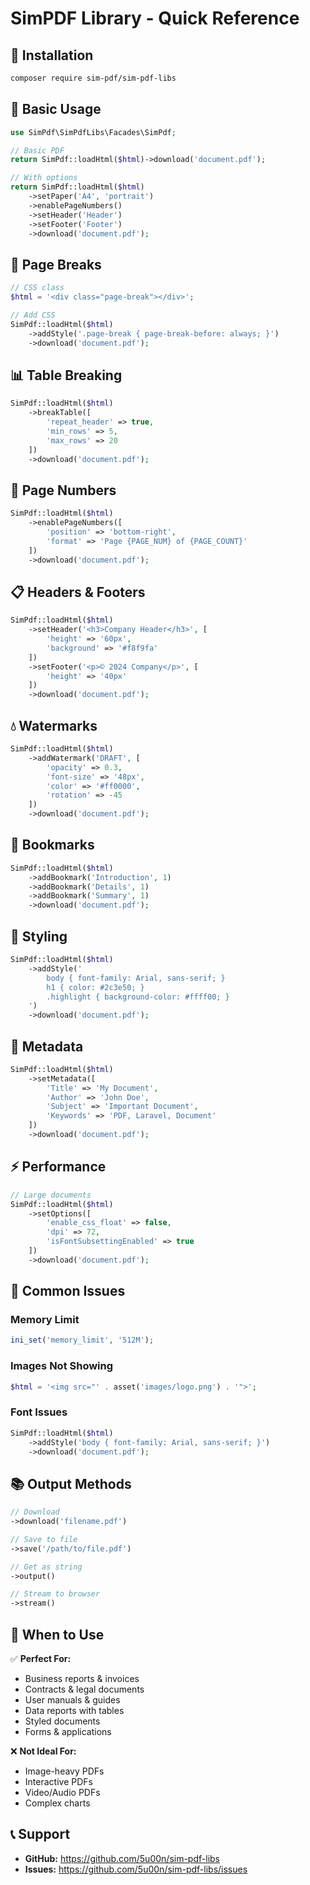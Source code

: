 # SimPDF Library - Quick Reference

## 🚀 Installation

```bash
composer require sim-pdf/sim-pdf-libs
```

## 🎯 Basic Usage

```php
use SimPdf\SimPdfLibs\Facades\SimPdf;

// Basic PDF
return SimPdf::loadHtml($html)->download('document.pdf');

// With options
return SimPdf::loadHtml($html)
    ->setPaper('A4', 'portrait')
    ->enablePageNumbers()
    ->setHeader('Header')
    ->setFooter('Footer')
    ->download('document.pdf');
```

## 📄 Page Breaks

```php
// CSS class
$html = '<div class="page-break"></div>';

// Add CSS
SimPdf::loadHtml($html)
    ->addStyle('.page-break { page-break-before: always; }')
    ->download('document.pdf');
```

## 📊 Table Breaking

```php
SimPdf::loadHtml($html)
    ->breakTable([
        'repeat_header' => true,
        'min_rows' => 5,
        'max_rows' => 20
    ])
    ->download('document.pdf');
```

## 🔢 Page Numbers

```php
SimPdf::loadHtml($html)
    ->enablePageNumbers([
        'position' => 'bottom-right',
        'format' => 'Page {PAGE_NUM} of {PAGE_COUNT}'
    ])
    ->download('document.pdf');
```

## 📋 Headers & Footers

```php
SimPdf::loadHtml($html)
    ->setHeader('<h3>Company Header</h3>', [
        'height' => '60px',
        'background' => '#f8f9fa'
    ])
    ->setFooter('<p>© 2024 Company</p>', [
        'height' => '40px'
    ])
    ->download('document.pdf');
```

## 💧 Watermarks

```php
SimPdf::loadHtml($html)
    ->addWatermark('DRAFT', [
        'opacity' => 0.3,
        'font-size' => '48px',
        'color' => '#ff0000',
        'rotation' => -45
    ])
    ->download('document.pdf');
```

## 🔖 Bookmarks

```php
SimPdf::loadHtml($html)
    ->addBookmark('Introduction', 1)
    ->addBookmark('Details', 1)
    ->addBookmark('Summary', 1)
    ->download('document.pdf');
```

## 🎨 Styling

```php
SimPdf::loadHtml($html)
    ->addStyle('
        body { font-family: Arial, sans-serif; }
        h1 { color: #2c3e50; }
        .highlight { background-color: #ffff00; }
    ')
    ->download('document.pdf');
```

## 📝 Metadata

```php
SimPdf::loadHtml($html)
    ->setMetadata([
        'Title' => 'My Document',
        'Author' => 'John Doe',
        'Subject' => 'Important Document',
        'Keywords' => 'PDF, Laravel, Document'
    ])
    ->download('document.pdf');
```

## ⚡ Performance

```php
// Large documents
SimPdf::loadHtml($html)
    ->setOptions([
        'enable_css_float' => false,
        'dpi' => 72,
        'isFontSubsettingEnabled' => true
    ])
    ->download('document.pdf');
```

## 🐛 Common Issues

### Memory Limit

```php
ini_set('memory_limit', '512M');
```

### Images Not Showing

```php
$html = '<img src="' . asset('images/logo.png') . '">';
```

### Font Issues

```php
SimPdf::loadHtml($html)
    ->addStyle('body { font-family: Arial, sans-serif; }')
    ->download('document.pdf');
```

## 📚 Output Methods

```php
// Download
->download('filename.pdf')

// Save to file
->save('/path/to/file.pdf')

// Get as string
->output()

// Stream to browser
->stream()
```

## 🎯 When to Use

✅ **Perfect For:**

- Business reports & invoices
- Contracts & legal documents
- User manuals & guides
- Data reports with tables
- Styled documents
- Forms & applications

❌ **Not Ideal For:**

- Image-heavy PDFs
- Interactive PDFs
- Video/Audio PDFs
- Complex charts

## 📞 Support

- **GitHub:** https://github.com/5u00n/sim-pdf-libs
- **Issues:** https://github.com/5u00n/sim-pdf-libs/issues
